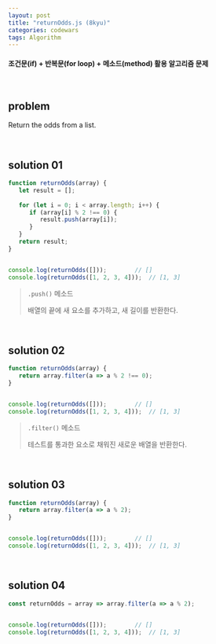 ```yaml
---
layout: post
title: "returnOdds.js (8kyu)"
categories: codewars
tags: Algorithm
---
```


#### 조건문(if) + 반복문(for loop) + 메소드(method) 활용 알고리즘 문제

<br>

## problem

Return the odds from a list.

<br>

## solution 01

```javascript
function returnOdds(array) {
   let result = [];
   
   for (let i = 0; i < array.length; i++) {
      if (array[i] % 2 !== 0) {
         result.push(array[i]);
      }
   }
   return result;
}


console.log(returnOdds([]));		// []
console.log(returnOdds([1, 2, 3, 4]));	// [1, 3]
```

> `.push()` 메소드
>
> 배열의 끝에 새 요소를 추가하고, 새 길이를 반환한다.

<br>

## solution 02

```javascript
function returnOdds(array) {
   return array.filter(a => a % 2 !== 0);
}


console.log(returnOdds([]));		// []
console.log(returnOdds([1, 2, 3, 4]));	// [1, 3]
```

> `.filter()` 메소드
>
> 테스트를 통과한 요소로 채워진 새로운 배열을 반환한다.

<br>

## solution 03

```javascript
function returnOdds(array) {
   return array.filter(a => a % 2);
}


console.log(returnOdds([]));		// []
console.log(returnOdds([1, 2, 3, 4]));	// [1, 3]
```

<br>

## solution 04

```javascript
const returnOdds = array => array.filter(a => a % 2);


console.log(returnOdds([]));		// []
console.log(returnOdds([1, 2, 3, 4]));	// [1, 3]
```

<br>